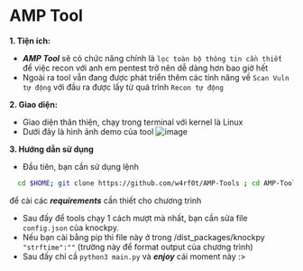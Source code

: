 # AMP Tool 

**1. Tiện ích:**

- **_AMP Tool_** sẽ có chức năng chính là `lọc toàn bộ thông tin cần thiết` để việc recon với anh em pentest trở nên dễ dàng hơn bao giờ hết
- Ngoài ra tool vẫn đang được phát triển thêm các tính năng về `Scan Vuln tự động` với đầu ra được lấy từ quá trình `Recon tự động`

**2. Giao diện:**

- Giao diện thân thiện, chạy trong terminal với kernel là Linux
- Dưới đây là hình ảnh demo của tool
![image](https://user-images.githubusercontent.com/61643034/212615800-9fbf87c4-8577-4593-b79e-025639a1949b.png)



**3. Hướng dẫn sử dụng**

- Đầu tiên, bạn cần sử dụng lệnh 
```bash
  cd $HOME; git clone https://github.com/w4rf0t/AMP-Tools ; cd AMP-Tools ; chmod +x AutoRecon/install.sh; ./AutoRecon/install.sh
  ``` 
để cài các **_requirements_** cần thiết cho chương trình
- Sau đấy để tools chạy 1 cách mượt mà nhất, bạn cần sửa file `config.json` của knockpy.
- Nếu bạn cài bằng pip thì file này ở trong /dist_packages/knockpy `"strftime":""` (trường này để format output của chương trình)
- Sau đấy chỉ cầ ```python3 main.py``` và ***enjoy*** cái moment này :>

